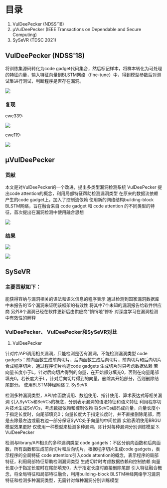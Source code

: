 
# 目录
1. VulDeePecker (NDSS'18)
2. μVulDeePecker (IEEE Transactions on Dependable and Secure Computing)
3. SySeVR (TDSC 2021)

## VulDeePecker (NDSS'18)

将训练集源码转化为code gadget代码集合，然后标记样本，将样本转化为可处理的特征向量，输入特征向量到BLSTM网络（fine-tune）中，得到模型参数后对测试集进行测试，判断程序是否存在漏洞。


![](https://img-blog.csdnimg.cn/img_convert/480b0fa51508a80a25447a8b49a2a885.png)

### 复现
cwe339:

![](https://img-blog.csdnimg.cn/img_convert/89f2c500b97b2eb5d1cb62e66d18b7f4.png)

cwe119:

![](https://img-blog.csdnimg.cn/img_convert/6f3b9b3a2312082292adf4043aabd3b5.png)

## μVulDeePecker

### 贡献
本文是对VulDeePecker的一个改进，提出多类型漏洞检测系统 
VulDeePecker
提出code attention的概念，利用局部特征帮助检测漏洞类型
在原来的数据流依赖产生的code gadget上，加入了控制流依赖
使用新的网络结构building-block BLSTM网络，旨在融合来自 code gadget 和 code attention 的不同类型的特征，首次提出在漏洞检测中使用融合思想


![](https://img-blog.csdnimg.cn/img_convert/ebbdb5a1cc160fd58d45896ec2f4fd10.png)

### 结果



![](https://img-blog.csdnimg.cn/img_convert/3fd384cf595d8ca9cbdf91151fcc6ba9.png)


![](https://img-blog.csdnimg.cn/img_convert/996488145f76e9ea7b669904fe3fdba2.png)


## SySeVR


### 主要贡献如下：

能获得容纳与漏洞相关的语法和语义信息的程序表示
通过检测到国家漏洞数据库中未报告的15个漏洞来证明该框架的有效性
将其中7个未知的漏洞报告给软件供应商
另外8个漏洞已经在软件更新后由供应商“悄悄地”修补
对深度学习在漏洞检测中有效性的解释

###  VulDeePecker、 VulDeePecker和SySeVR对比
1. VulDeePecker

针对库/API调用相关漏洞，只能检测是否有漏洞，不能检测漏洞类型
code gadgets：前向函数生成前向切片，后向函数生成后向切片，前向切片和后向切片合成程序切片，通过程序切片构造code gadgets
生成切片时只考虑数据依赖
若向量长度小于L，针对后向切片得到的向量，在开始部分填充0，否则在向量尾部填充0。若长度大于L，针对后向切片得到的向量，删除其开始部分，否则删除结尾部分。
使用BLSTM神经网络
2. SySeVR

检测多种漏洞类型，API/库函数调用、数组使用、指针使用、算术表达式等相关漏洞
引入SyVCs和SeVCs的概念，分别表示漏洞的语法特征和语义特征
利用程序切片技术生成SeVCs，考虑数据依赖和控制依赖
将SeVCs编码成向量，向量长度小于指定长度时，向尾部填充0；向量长度大于指定长度时，并不直接删除尾部，而是去除最左边或最右边一部分保证SyVC处于向量的中间位置
实验表明使用BRGU模型效果更好
仅使用一种模型来检测多种漏洞，即针对每种漏洞分别训练模型
3. 
VulDeePecker

检测与library/API相关的多种漏洞类型
code gadgets：不区分前向函数和后向函数，所有函数都生成前向切片和后向切片，根据程序切片生成code gadgets，表示程序的全局特征
code attention:引入code attention的概念，表示程序的局部特征，利用局部特征帮助检测漏洞类型
生成切片时考虑数据依赖和控制依赖
向量长度小于指定长度时在尾部填充0，大于指定长度时直接删除尾部
引入特征融合概念，将全局特征和局部特征融合，利用building-block BLSTM神经网络学习漏洞特征和检测多种漏洞类型，无需针对每种漏洞分别训练模型

